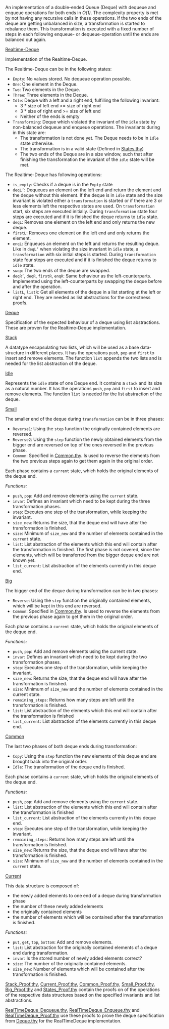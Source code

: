 An implementation of a double-ended Queue (Deque) with dequeue and enqueue operations for both ends in *O(1)*. The complexity property is met by not having any recursive calls in these operations. If the two ends of the deque are getting unbalanced in size, a transformation is started to rebalance them. This transformation is executed with a fixed number of steps in each following enqueue- or dequeue-operation until the ends are balanced out again.

[Realtime-Deque](RealTimeDeque.thy)

Implementation of the Realtime-Deque.

The Realtime-Deque can be in the following states:

* `Empty`: No values stored. No dequeue operation possible.
* `One`: One element in the Deque.
* `Two`: Two elements in the Deque.
* `Three`: Three elements in the Deque.
* `Idle`: Deque with a left and a right end, fulfilling the following invariant:
	* 3 * size of left end >= size of right end
	* 3 * size of right end >= size of left end
	* Neither of the ends is empty
* `Transforming`: Deque which violated the invariant of the `idle` state by non-balanced dequeue and enqueue operations. The invariants during in this state are:
	* The transformation is not done yet. The Deque needs to be in `idle` state otherwise.
	* The transformation is in a valid state (Defined in [States.thy](States.thy))
	* The two ends of the Deque are in a size window, such that after finishing the transformation the invariant of the `idle` state will be met. 

The Realtime-Deque has following operations:

* `is_empty`: Checks if a deque is in the `Empty` state
* `deqL’`: Dequeues an element on the left end and return the element and the deque without this element. If the deque is in `idle` state and the size invariant is violated either a `transformation` is started or if there are 3 or less elements left the respective states are used. On `transformation` start, six steps are executed initially. During `transformation` state four steps are executed and if it is finished the deque returns to `idle` state.
* `deqL`: Removes one element on the left end and only returns the new deque.
* `firstL`: Removes one element on the left end and only returns the element.
* `enqL`: Enqueues an element on the left and returns the resulting deque. Like in `deqL’` when violating the size invariant in `idle` state, a `transformation` with six initial steps is started. During `transformation` state four steps are executed and if it is finished the deque returns to `idle` state.
* `swap`: The two ends of the deque are swapped.
* `deqR’`, `deqR`, `firstR`, `enqR`: Same behaviour as the left-counterparts. Implemented using the left-counterparts by swapping the deque before and after the operation.
* `listL`, `listR`: Get all elements of the deque in a list starting at the left or right end. They are needed as list abstractions for the correctness proofs.

[Deque](Deque.thy)

Specification of the expected behaviour of a deque using list abstractions. These are proven for the Realtime-Deque implementation.

[Stack](Stack.thy)

A datatype encapsulating two lists, which will be used as a base data-structure in different places. It has the operations `push`, `pop` and `first` to insert and remove elements. The function `list` appends the two lists and is needed for the list abstraction of the deque.

[Idle](Idle.thy)

Represents the `idle` state of one Deque end. It contains a `stack` and its size as a natural number. It has the operations `push`, `pop` and `first` to insert and remove elements. The function `list` is needed for the list abstraction of the deque.

[Small](Small.thy)

The smaller end of the deque during `transformation` can be in three phases:

* `Reverse1`: Using the `step` function the originally contained elements are reversed.
* `Reverse2`: Using the `step` function the newly obtained elements from the bigger end are reversed on top of the ones reversed in the previous phase.
* `Common`: Specified in [Common.thy](Common.thy). Is used to reverse the elements from the two previous steps again to get them again in the original order.

Each phase contains a `current` state, which holds the original elements of the deque end. 

*Functions:*

* `push`, `pop`: Add and remove elements using the `current` state.
* `invar`: Defines an invariant which need to be kept during the three transformation phases.
* `step`: Executes one step of the transformation, while keeping the invariant.
* `size_new`: Returns the size, that the deque end will have after the transformation is finished.
* `size`: Minimum of `size_new` and the number of elements contained in the `current` state.
* `list`: List abstraction of the elements which this end will contain after the transformation is finished. The first phase is not covered, since the elements, which will be transferred from the bigger deque end are not known yet.
* `list_current`: List abstraction of the elements currently in this deque end.

[Big](Big.thy)

The bigger end of the deque during transformation can be in two phases:


* `Reverse`: Using the `step` function the originally contained elements, which will be kept in this end are reversed.
* `Common`: Specified in [Common.thy](Common.thy). Is used to reverse the elements from the previous phase again to get them in the original order.

Each phase contains a `current` state, which holds the original elements of the deque end. 

*Functions:*

* `push`, `pop`: Add and remove elements using the current state.
* `invar`: Defines an invariant which need to be kept during the two transformation phases.
* `step`: Executes one step of the transformation, while keeping the invariant.
* `size_new`: Returns the size, that the deque end will have after the transformation is finished.
* `size`: Minimum of `size_new` and the number of elements contained in the current state.
* `remaining_steps`: Returns how many steps are left until the transformation is finished.
* `list`: List abstraction of the elements which this end will contain after the transformation is finished
* `list_current`: List abstraction of the elements currently in this deque end.

[Common](Common.thy)

The last two phases of both deque ends during transformation:

* `Copy`: Using the `step` function the new elements of this deque end are brought back into the original order.
* `Idle`: The transformation of the deque end is finished.

Each phase contains a `current` state, which holds the original elements of the deque end. 

*Functions:*

* `push`, `pop`: Add and remove elements using the `current` state.
* `list`: List abstraction of the elements which this end will contain after the transformation is finished
* `list_current`: List abstraction of the elements currently in this deque end.
* `step`: Executes one step of the transformation, while keeping the invariant.
* `remaining_steps`: Returns how many steps are left until the transformation is finished.
* `size_new`: Returns the size, that the deque end will have after the transformation is finished.
* `size`: Minimum of `size_new` and the number of elements contained in the `current` state.

[Current](Current.thy)

This data structure is composed of:

 * the newly added elements to one end of a deque during transformation phase
 * the number of these newly added elements 
 * the originally contained elements
 * the number of elements which will be contained after the transformation is finished.

*Functions:*

* `put`, `get`, `top`, `bottom`: Add and remove elements.
* `list`: List abstraction for the originally contained elements of a deque end during transformation.
* `invar`: Is the stored number of newly added elements correct?
* `size`: The number of the originally contained elements.
* `size_new`: Number of elements which will be contained after the transformation is finished.

[Stack_Proof.thy](Stack_Proof.thy), [Current_Proof.thy](Current_Proof.thy), [Common_Proof.thy](Common_Proof.thy), [Small_Proof.thy](Small_Proof.thy), [Big_Proof.thy](Big_Proof.thy) and [States_Proof.thy](States_Proof.thy) contain the proofs on of the operations of the respective data structures based on the specified invariants and list abstractions.

[RealTimeDeque_Dequeue.thy](RealTimeDeque_Dequeue.thy), [RealTimeDeque_Enqueue.thy](RealTimeDeque_Enqueue.thy) and [RealTimeDeque_Proof.thy](RealTimeDeque_Proof.thy) use these proofs to prove the deque specification from [Deque.thy](Deque.thy) for the RealTimeDeque implementation.





